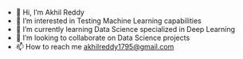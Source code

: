 - 👋 Hi, I’m Akhil Reddy
- 👀 I’m interested in Testing Machine Learning capabilities
- 🌱 I’m currently learning Data Science specialized in Deep Learning
- 💞️ I’m looking to collaborate on Data Science projects
- 📫 How to reach me akhilreddy1795@gmail.com 

<!---
akhilreddy1795/akhilreddy1795 is a ✨ special ✨ repository because its `README.md` (this file) appears on your GitHub profile.
You can click the Preview link to take a look at your changes.
--->
